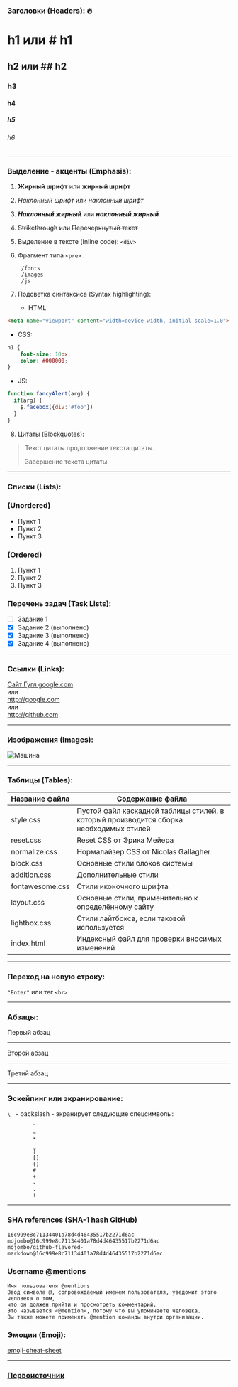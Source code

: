 ### Заголовки (Headers): :fire:
h1 или # h1
=
h2 или ## h2
-
### h3
#### h4
##### h5
###### h6
***

### Выделение - акценты (Emphasis):
1. **Жирный шрифт** или __жирный шрифт__
2. *Наклонный шрифт* или _наклонный шрифт_
3. ***Наклонный жирный*** или **_наклонный жирный_**
4. ~~Strikethrough~~ или <del>Перечеркнутый текст</del>
5. Выделение в тексте (Inline code): `<div>`
6. Фрагмент типа `<pre>` :

        /fonts
        /images
        /js

7. Подсветка синтаксиса (Syntax highlighting):
   - HTML:

```html
<meta name="viewport" content="width=device-width, initial-scale=1.0">
```
   - CSS:
```css
h1 {
    font-size: 10px;
    color: #000000;
}
```
   - JS:
```javascript
function fancyAlert(arg) {
  if(arg) {
    $.facebox({div:'#foo'})
  }
}
```
8. Цитаты (Blockquotes):
> Текст цитаты
> продолжение текста
> цитаты.
>
> Завершение текста цитаты.
***
### Списки (Lists):
### (Unordered)
* Пункт 1
* Пункт 2
* Пункт 3
### (Ordered)
1. Пункт 1
2. Пункт 2
3. Пункт 3

### Перечень задач (Task Lists):
- [ ] Задание 1
- [x] Задание 2 (выполнено)
- [x] Задание 3 (выполнено)
- [x] Задание 4 (выполнено)
***

### Ссылки (Links):
[Сайт Гугл google.com](http://google.com)
<br>
или
<br>
<http://google.com>
<br>
или
<br>
http://github.com
***

### Изображения (Images):
![Машина](http://hq-wallpapers.ru/wallpapers/13/hq-wallpapers_ru_cars_60543_1920x1200.jpg)
***

### Таблицы (Tables):

Название файла  | Содержание файла
----------------|----------------------
style.css       | Пустой файл каскадной таблицы стилей, в который производится сборка необходимых стилей
reset.css       | Reset CSS от Эрика Мейера
normalize.css   | Нормалайзер CSS от Nicolas Gallagher
block.css       | Основные стили блоков системы
addition.css    | Дополнительные стили
fontawesome.css | Стили иконочного шрифта
layout.css      | Основные стили, применительно к определённому сайту
lightbox.css    | Стили лайтбокса, если таковой используется
index.html      | Индексный файл для проверки вносимых изменений
***

### Переход на новую строку:
`"Enter"` или тег `<br>`
***
### Абзацы:

Первый абзац
***
Второй абзац
***
Третий абзац
<hr>

### Эскейпинг или экранирование:
`\ ` - backslash - экранирует следующие спецсимволы:

            `
            ~
            *
            _
            }
            []
            ()
            #
            +
            -
            .
            !

***
### SHA references (SHA-1 hash GitHub)
    16c999e8c71134401a78d4d46435517b2271d6ac
    mojombo@16c999e8c71134401a78d4d46435517b2271d6ac
    mojombo/github-flavored-markdown@16c999e8c71134401a78d4d46435517b2271d6ac

### Username @mentions
    Имя пользователя @mentions
    Ввод символа @, сопровождаемый именем пользователя, уведомит этого человека о том,
    что он должен прийти и просмотреть комментарий.
    Это называется «@mention», потому что вы упоминаете человека.
    Вы также можете применять @mention команды внутри организации.

### Эмоции (Emoji):
[emoji-cheat-sheet](https://github.com/ikatyang/emoji-cheat-sheet/blob/master/README.md)
***
### [Первоисточник](https://guides.github.com/features/mastering-markdown/)

